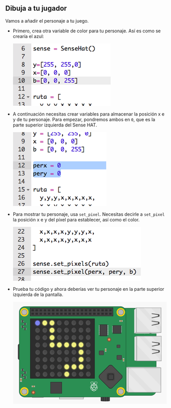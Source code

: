 ## Dibuja a tu jugador

Vamos a añadir el personaje a tu juego.

+ Primero, crea otra variable de color para tu personaje. Así es como se crearía el azul:
    
    ![captura de pantalla](images/tightrope-blue.png)

+ A continuación necesitas crear variables para almacenar la posición x e y de tu personaje. Para empezar, pondremos ambos en `0`, que es la parte superior izquierda del Sense HAT.
    
    ![captura de pantalla](images/tightrope-xy.png)

+ Para mostrar tu personaje, usa `set_pixel`. Necesitas decirle a `set_pixel` la posición x e y del píxel para establecer, así como el color.
    
    ![captura de pantalla](images/tightrope-set-pixel.png)

+ Prueba tu código y ahora deberías ver tu personaje en la parte superior izquierda de la pantalla.
    
    ![captura de pantalla](images/tightrope-final.png)